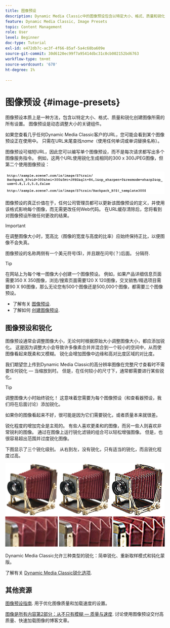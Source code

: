 ```yaml
---
title: 图像预设
description: Dynamic Media Classic中的图像预设包含以特定大小、格式、质量和锐化创建图像所需的所有设置。 图像预设是动态调整大小的关键组件。 当您在Dynamic Media Classic中查看URL时，可以轻松查看是否正在使用图像预设。 了解图像预设、它们为什么如此有用以及如何创建一个。
feature: Dynamic Media Classic, Image Presets
topic: Content Management
role: User
level: Beginner
doc-type: Tutorial
exl-id: e472db7c-ac3f-4f66-85af-5a4c68ba609e
source-git-commit: 30d6120ec99f7a95414dbc31c0cb002152bd6763
workflow-type: tm+mt
source-wordcount: '670'
ht-degree: 1%

---
```


# 图像预设 {#image-presets}

图像预设本质上是一种方法，包含以特定大小、格式、质量和锐化创建图像所需的所有设置。 图像预设是动态调整大小的关键组件。

如果您查看几乎任何Dynamic Media Classic客户的URL，您可能会看到某个图像预设正在使用中。 只需在URL末尾查找$name$（使用任何单词或单词替换名称）。

图像预设可缩短URL，因此您可以编写单个图像预设，而不是每次请求都写出多个图像服务指令。 例如，这两个URL使用锐化生成相同的300 x 300JPEG图像，但第二个使用图像预设：

![图像](assets/image-presets/image-preset-2.png)

图像预设的真正价值在于，任何公司管理员都可以更新该图像预设的定义，并使用该格式影响每个图像，而无需更改任何Web代码。 在URL缓存清除后，您将看到对图像预设所做任何更改的结果。

>[!IMPORTANT]
>
>在调整图像大小时，宽高比（图像的宽度与高度的比率）应始终保持正比，以便图像不会失真。

图像预设的名称两侧有一个美元符号($)，并且跟在问号(？)后面。 分隔符.

>[!TIP]
>
>在网站上为每个唯一图像大小创建一个图像预设。 例如，如果产品详细信息页面需要350 X 350图像，浏览/搜索页面需要120 X 120图像，交叉销售/精选项目需要90 X 90图像，那么无论您有500个图像还是500,000个图像，都需要三个图像预设。

- 了解有关 [图像预设](https://experienceleague.adobe.com/docs/dynamic-media-classic/using/image-sizing/setting-image-presets.html).
- 了解如何 [创建图像预设](https://experienceleague.adobe.com/docs/dynamic-media-classic/using/image-sizing/setting-image-presets.html#creating-an-image-preset).

## 图像预设和锐化

图像预设通常会调整图像大小，无论何时根据原始大小调整图像大小，都应添加锐化。 这是因为调整大小会导致许多像素合并并混合到一个较小的空间中，从而使图像看起来既柔和又模糊。 锐化会增加图像中边缘和高对比度区域的对比度。

我们期望您上传到Dynamic Media Classic的高分辨率图像在完整尺寸查看时不需要任何锐化 — 当缩放到时。 但是，在任何较小的尺寸下，通常都需要进行某些锐化。

>[!TIP]
>
>调整图像大小时始终锐化！ 这意味着您需要为每个图像预设（和查看器预设，我们将在后面讨论）添加锐化。
>
>如果你的图像看起来不好，很可能是因为它们需要锐化，或者质量本来就很差。

锐化程度的增加完全是主观的。 有些人喜欢更柔和的图像，而另一些人则喜欢非常锐利的图像。 通过在图像上运行锐化滤镜的组合可以轻松增强图像。 但是，也很容易超出范围并过度锐化图像。

下图显示了三个锐化级别。 从右到左，没有锐化，只有适当的锐化，而且锐化程度过高。

![图像](assets/image-presets/image-presets-1.jpg)

Dynamic Media Classic允许三种类型的锐化：简单锐化、重新取样模式和钝化蒙版。

了解有关 [Dynamic Media Classic锐化选项](https://experienceleague.adobe.com/docs/dynamic-media-classic/using/master-files/sharpening-image.html#sharpening_an_image).

## 其他资源

[图像预设指南](https://www.adobe.com/content/dam/www/us/en/experience-manager/pdfs/dynamic-media-image-preset-guide.pdf). 用于优化图像质量和加载速度的设置。

[图像是所有内容第2部分：从不只有模糊 — 质量与速度](https://theblog.adobe.com/image-is-everything-part-2-its-never-just-a-blur-quality-versus-speed/). 讨论使用图像预设交付高质量、快速加载图像的博客文章。
